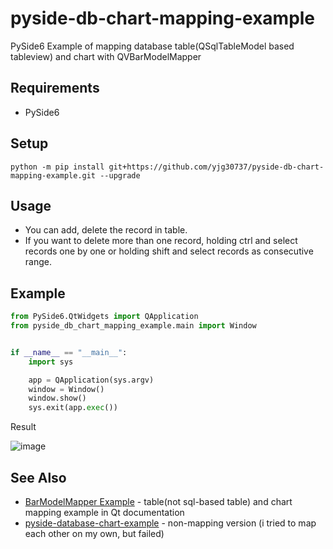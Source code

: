 # pyside-db-chart-mapping-example
PySide6 Example of mapping database table(QSqlTableModel based tableview) and chart with QVBarModelMapper

## Requirements
* PySide6

## Setup
`python -m pip install git+https://github.com/yjg30737/pyside-db-chart-mapping-example.git --upgrade`

## Usage
* You can add, delete the record in table.
* If you want to delete more than one record, holding ctrl and select records one by one or holding shift and select records as consecutive range.

## Example
```python
from PySide6.QtWidgets import QApplication
from pyside_db_chart_mapping_example.main import Window


if __name__ == "__main__":
    import sys

    app = QApplication(sys.argv)
    window = Window()
    window.show()
    sys.exit(app.exec())
```

Result

![image](https://user-images.githubusercontent.com/55078043/190842429-dcbc0a37-a70e-4d5b-a1be-97c48f9b2c56.png)

## See Also
* <a href="https://doc.qt.io/qt-6/qtcharts-barmodelmapper-example.html">BarModelMapper Example</a> - table(not sql-based table) and chart mapping example in Qt documentation
* <a href="https://github.com/yjg30737/pyside-database-chart-example">pyside-database-chart-example</a> - non-mapping version (i tried to map each other on my own, but failed)
